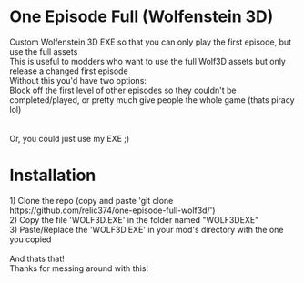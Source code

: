 # One Episode Full (Wolfenstein 3D)
Custom Wolfenstein 3D EXE so that you can only play the first episode, but use the full assets<br>
This is useful to modders who want to use the full Wolf3D assets but only release a changed first episode<br>
Without this you'd have two options:<br>
Block off the first level of other episodes so they couldn't be completed/played, or pretty much give people the whole game (thats piracy lol)<br>
<br>
<br>
Or, you could just use my EXE ;)


<h1>Installation</h1>
1) Clone the repo (copy and paste 'git clone https://github.com/relic374/one-episode-full-wolf3d/')<br>
2) Copy the file 'WOLF3D.EXE' in the folder named "WOLF3DEXE"<br>
3) Paste/Replace the 'WOLF3D.EXE' in your mod's directory with the one you copied<br><br>
And thats that!
<br>
Thanks for messing around with this!<br>
